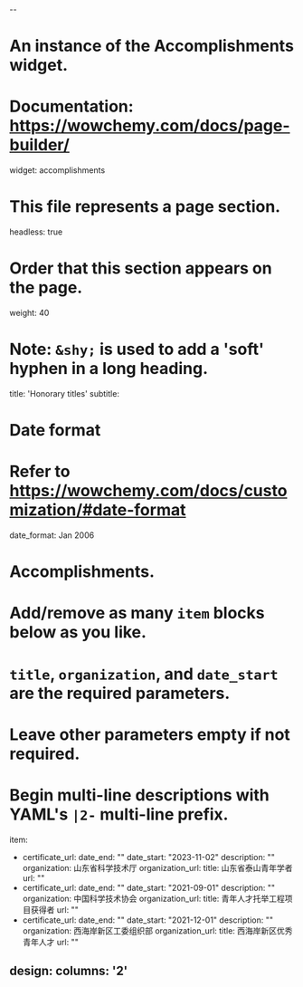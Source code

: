 --
# An instance of the Accomplishments widget.
# Documentation: https://wowchemy.com/docs/page-builder/
widget: accomplishments

# This file represents a page section.
headless: true

# Order that this section appears on the page.
weight: 40

# Note: `&shy;` is used to add a 'soft' hyphen in a long heading.
title: 'Honorary titles'
subtitle:

# Date format
#   Refer to https://wowchemy.com/docs/customization/#date-format
date_format: Jan 2006

# Accomplishments.
#   Add/remove as many `item` blocks below as you like.
#   `title`, `organization`, and `date_start` are the required parameters.
#   Leave other parameters empty if not required.
#   Begin multi-line descriptions with YAML's `|2-` multi-line prefix.
item:
- certificate_url: 
  date_end: ""
  date_start: "2023-11-02"
  description: ""
  organization: 山东省科学技术厅
  organization_url: 
  title: 山东省泰山青年学者
  url: ""
- certificate_url: 
  date_end: ""
  date_start: "2021-09-01"
  description: ""
  organization: 中国科学技术协会
  organization_url: 
  title: 青年人才托举工程项目获得者
  url: ""
- certificate_url: 
  date_end: ""
  date_start: "2021-12-01"
  description: ""
  organization: 西海岸新区工委组织部
  organization_url: 
  title: 西海岸新区优秀青年人才
  url: ""

design:
  columns: '2' 
---